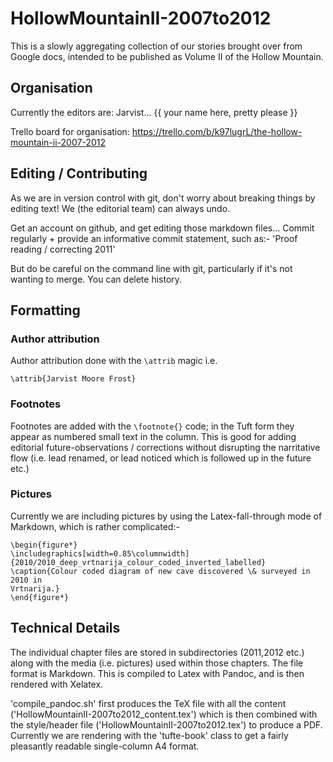 # HollowMountainII-2007to2012

This is a slowly aggregating collection of our stories brought over from Google
docs, intended to be published as Volume II of the Hollow Mountain.

## Organisation

Currently the editors are: Jarvist... {{ your name here, pretty please }}

Trello board for organisation: https://trello.com/b/k97lugrL/the-hollow-mountain-ii-2007-2012

## Editing / Contributing

As we are in version control with git, don't worry about breaking things by
editing text! We (the editorial team) can always undo. 

Get an account on github, and get editing those markdown files... Commit
regularly + provide an informative commit statement, such as:-
'Proof reading / correcting 2011'

But do be careful on the command line with git, particularly if it's not
wanting to merge. You can delete history.

## Formatting

### Author attribution

Author attribution done with the `\attrib` magic
i.e.

```
\attrib{Jarvist Moore Frost}
```

### Footnotes

Footnotes are added with the `\footnote{}` code; in the Tuft form they appear
as numbered small text in the column. This is good for adding editorial 
future-observations / corrections without disrupting the narritative flow (i.e.
lead renamed, or lead noticed which is followed up in the future etc.)

### Pictures

Currently we are including pictures by using the Latex-fall-through mode of
Markdown, which is rather complicated:-
```
\begin{figure*}
\includegraphics[width=0.85\columnwidth]{2010/2010_deep_vrtnarija_colour_coded_inverted_labelled}
\caption{Colour coded diagram of new cave discovered \& surveyed in 2010 in
Vrtnarija.}
\end{figure*}
```

## Technical Details

The individual chapter files are stored in subdirectories (2011,2012 etc.)
along with the media (i.e. pictures) used within those chapters. The file
format is Markdown. This is compiled to Latex with Pandoc, and is then rendered
with Xelatex.

'compile_pandoc.sh' first produces the TeX file with all the content
('HollowMountainII-2007to2012_content.tex') which is then combined with the
style/header file ('HollowMountainII-2007to2012.tex') to produce a PDF.
Currently we are rendering with the 'tufte-book' class to get a fairly
pleasantly readable single-column A4 format.

